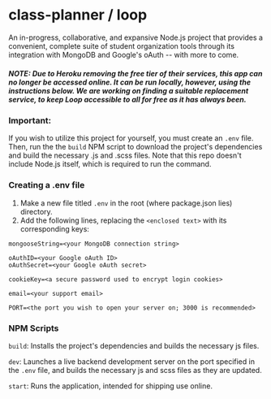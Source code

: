 # class-planner / loop
An in-progress, collaborative, and expansive Node.js project that provides a convenient, complete suite of student organization tools through its integration with MongoDB and Google's oAuth -- with more to come.

##### NOTE: Due to Heroku removing the free tier of their services, this app can no longer be accessed online. It can be run locally, however, using the instructions below. We are working on finding a suitable replacement service, to keep Loop accessible to all for free as it has always been.

### Important:
If you wish to utilize this project for yourself, you must create an `.env` file.
Then, run the the `build` NPM script to download the project's dependencies and build the necessary .js and .scss files.
Note that this repo doesn't include Node.js itself, which is required to run the command.

### Creating a .env file
1. Make a new file titled `.env` in the root (where package.json lies) directory.
2. Add the following lines, replacing the `<enclosed text>` with its corresponding keys:
```
mongooseString=<your MongoDB connection string>

oAuthID=<your Google oAuth ID>
oAuthSecret=<your Google oAuth secret>

cookieKey=<a secure password used to encrypt login cookies>

email=<your support email>

PORT=<the port you wish to open your server on; 3000 is recommended>
```
### NPM Scripts
`build`: Installs the project's dependencies and builds the necessary js files.

`dev`: Launches a live backend development server on the port specified in the `.env` file, and builds the necessary js and scss files as they are updated.

`start`: Runs the application, intended for shipping use online.
